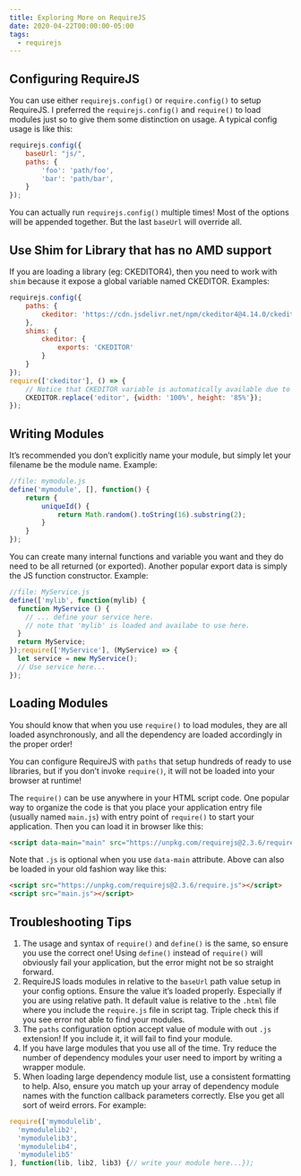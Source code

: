 ```yaml
---
title: Exploring More on RequireJS
date: 2020-04-22T00:00:00-05:00
tags:
  - requirejs
---
```


## Configuring RequireJS

You can use either `requirejs.config()` or `require.config()` to setup RequireJS. I preferred the `requirejs.config()` and `require()` to load modules just so to give them some distinction on usage. A typical config usage is like this:

```js
requirejs.config({
    baseUrl: "js/",
    paths: {
        'foo': 'path/foo',
        'bar': 'path/bar',
    }
});
```

You can actually run `requirejs.config()` multiple times! Most of the options will be appended together. But the last `baseUrl` will override all.

## Use Shim for Library that has no AMD support

If you are loading a library (eg: CKEDITOR4), then you need to work with `shim` because it expose a global variable named CKEDITOR. Examples:

```js
requirejs.config({
    paths: {
        ckeditor: 'https://cdn.jsdelivr.net/npm/ckeditor4@4.14.0/ckeditor'
    },
    shims: {
        ckeditor: {
            exports: 'CKEDITOR'
        }
    }
});
require(['ckeditor'], () => {
    // Notice that CKEDITOR variable is automatically available due to our shims' export.
    CKEDITOR.replace('editor', {width: '100%', height: '85%'});
});
```

## Writing Modules

It’s recommended you don’t explicitly name your module, but simply let your filename be the module name. Example:

```js
//file: mymodule.js
define('mymodule', [], function() {
    return {
        uniqueId() {
            return Math.random().toString(16).substring(2);
        }
    }
});
```

You can create many internal functions and variable you want and they do need to be all returned (or exported). Another popular export data is simply the JS function constructor. Example:

```js
//file: MyService.js
define(['mylib', function(mylib) {
  function MyService () {
    // ... define your service here.
    // note that 'mylib' is loaded and availabe to use here.
  }
  return MyService;
});require(['MyService'], (MyService) => {
  let service = new MyService();
  // Use service here...
});
```

## Loading Modules

You should know that when you use `require()` to load modules, they are all loaded asynchronously, and all the dependency are loaded accordingly in the proper order!

You can configure RequireJS with `paths` that setup hundreds of ready to use libraries, but if you don’t invoke `require()`, it will not be loaded into your browser at runtime!

The `require()` can be use anywhere in your HTML script code. One popular way to organize the code is that you place your application entry file (usually named `main.js`) with entry point of `require()` to start your application. Then you can load it in browser like this:

```html
<script data-main="main" src="https://unpkg.com/requirejs@2.3.6/require.js"></script>
```

Note that `.js` is optional when you use `data-main` attribute. Above can also be loaded in your old fashion way like this:

```html
<script src="https://unpkg.com/requirejs@2.3.6/require.js"></script>
<script src="main.js"></script>
```

## Troubleshooting Tips

1.  The usage and syntax of `require()` and `define()` is the same, so ensure you use the correct one! Using `define()` instead of `require()` will obviously fail your application, but the error might not be so straight forward.
2.  RequireJS loads modules in relative to the `baseUrl` path value setup in your config options. Ensure the value it’s loaded properly. Especially if you are using relative path. It default value is relative to the `.html` file where you include the `require.js` file in script tag. Triple check this if you see error not able to find your modules.
3.  The `paths` configuration option accept value of module with out `.js` extension! If you include it, it will fail to find your module.
4.  If you have large modules that you use all of the time. Try reduce the number of dependency modules your user need to import by writing a wrapper module.
5.  When loading large dependency module list, use a consistent formatting to help. Also, ensure you match up your array of dependency module names with the function callback parameters correctly. Else you get all sort of weird errors. For example:

```js
require(['mymodulelib',
  'mymodulelib2',
  'mymodulelib3',
  'mymodulelib4',
  'mymodulelib5'
], function(lib, lib2, lib3) {// write your module here...});
```
